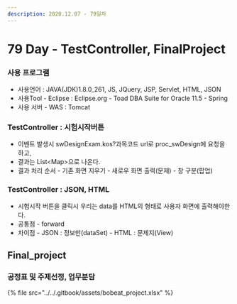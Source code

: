 ```yaml
---
description: 2020.12.07 - 79일차
---
```


# 79 Day - TestController, FinalProject

### 사용 프로그램

* 사용언어 : JAVA\(JDK\)1.8.0\_261, JS, JQuery, JSP, Servlet, HTML, JSON
* 사용Tool  - Eclipse : Eclipse.org - Toad DBA Suite for Oracle 11.5 - Spring
* 사용 서버 - WAS : Tomcat

###  TestController : 시험시작버튼

* 이벤트 발생시 swDesignExam.kos?과목코드 url로 proc\_swDesign에 요청을 하고,
* 결과는 List&lt;Map&gt;으로 나온다.
* 결과 처리 순서 - 기존 화면 지우기 - 새로우 화면 출력\(문제\) - 창 구분\(팝업\)

### TestController : JSON, HTML

* 시험시작 버튼을 클릭시 우리는 data를 HTML의 형태로 사용자 화면에 출력해야한다.
* 공통점 - forward
* 차이점 - JSON : 정보만\(dataSet\) - HTML : 문제지\(View\)

## Final\_project

### 공정표 및 주제선정, 업무분담

{% file src="../../.gitbook/assets/bobeat\_project.xlsx" %}

